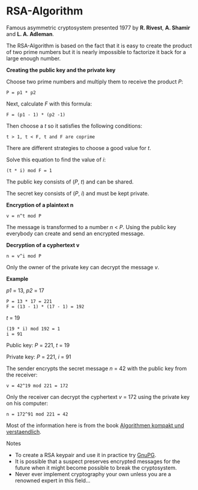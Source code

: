 # RSA-Algorithm
Famous asymmetric cryptosystem presented 1977 by **R. Rivest**, **A. Shamir** and **L. A. Adleman**.

The RSA-Algorithm is based on the fact that it is easy to create the product of two prime numbers but it is nearly impossible to factorize it back for a large enough number.

**Creating the public key and the private key**

Choose two prime numbers and multiply them to receive the product _P_:

```
P = p1 * p2
```

Next, calculate _F_ with this formula:

```
F = (p1 - 1) * (p2 -1)
```

Then choose a _t_ so it satisfies the following conditions:

```
t > 1, t < F, t and F are coprime
```

There are different strategies to choose a good value for _t_.

Solve this equation to find the value of _i_:

```
(t * i) mod F = 1
```

The public key consists of (_P_, _t_) and can be shared.

The secret key consists of (_P_, _i_) and must be kept private.


**Encryption of a plaintext n**

```
v = n^t mod P
```

The message is transformed to a number _n_ < _P_.
Using the public key everybody can create and send an encrypted message.

**Decryption of a cyphertext v**

```
n = v^i mod P
```

Only the owner of the private key can decrypt the message _v_.

**Example**

_p1_ = 13, _p2_ = 17

```
P = 13 * 17 = 221
F = (13 - 1) * (17 - 1) = 192
```

_t_ = 19

```
(19 * i) mod 192 = 1
i = 91
```

Public key: _P_ = 221, _t_ = 19

Private key: _P_ = 221, _i_ = 91

The sender encrypts the secret message _n_ = 42 with the public key from the receiver:

```
v = 42^19 mod 221 = 172
```

Only the receiver can decrypt the cyphertext _v_ = 172 using the private key on his computer:

```
n = 172^91 mod 221 = 42
```

Most of the information here is from the book [Algorithmen kompakt und verstaendlich](https://www.springer.com/de/book/9783658186104).

Notes
* To create a RSA keypair and use it in practice try [GnuPG](https://gnupg.org/).
* It is possible that a suspect preserves encrypted messages for the future when it might become possible to break the cryptosystem.
* Never ever implement cryptography your own unless you are a renowned expert in this field...
